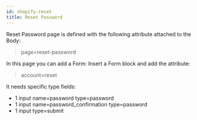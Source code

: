 ```yaml
---
id: shopify-reset
title: Reset Password 
---
```


Reset Password page is defined with the following attribute attached to the Body:

>page=reset-password

In this page you can add a Form: Insert a Form block and add the attribute:

> account=reset

It needs specific type fields:
- 1 input name=password type=password
- 1 input name=password_confirmation type=password
- 1 input type=submit